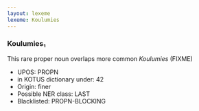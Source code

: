 ```yaml
---
layout: lexeme
lexeme: Koulumies
---
```


###  Koulumies₁

This rare proper noun overlaps more common *Koulumies* (FIXME)
* UPOS:  PROPN
* in KOTUS dictionary under:  42
* Origin:  finer
* Possible NER class:  LAST
* Blacklisted:  PROPN-BLOCKING


